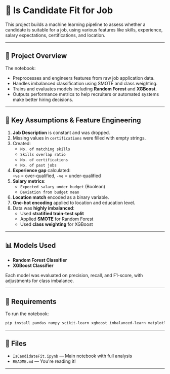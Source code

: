 # 📘 Is Candidate Fit for Job

This project builds a machine learning pipeline to assess whether a candidate is suitable for a job, using various features like skills, experience, salary expectations, certifications, and location.

---

## 🚀 Project Overview

The notebook:
- Preprocesses and engineers features from raw job application data.
- Handles imbalanced classification using SMOTE and class weighting.
- Trains and evaluates models including **Random Forest** and **XGBoost**.
- Outputs performance metrics to help recruiters or automated systems make better hiring decisions.

---

## 🧠 Key Assumptions & Feature Engineering

1. **Job Description** is constant and was dropped.
2. Missing values in `certifications` were filled with empty strings.
3. Created:
   - `No. of matching skills`  
   - `Skills overlap ratio`  
   - `No. of certifications`  
   - `No. of past jobs`
4. **Experience gap** calculated:  
   `+ve` = over-qualified, `-ve` = under-qualified
5. **Salary metrics**:
   - `Expected salary under budget` (Boolean)
   - `Deviation from budget mean`
6. **Location match** encoded as a binary variable.
7. **One-hot encoding** applied to location and education level.
8. Data was **highly imbalanced**:
   - Used **stratified train-test split**
   - Applied **SMOTE** for Random Forest
   - Used **class weighting** for XGBoost

---

## 📊 Models Used

- **Random Forest Classifier**
- **XGBoost Classifier**

Each model was evaluated on precision, recall, and F1-score, with adjustments for class imbalance.

---

## 🧰 Requirements

To run the notebook:

```bash
pip install pandas numpy scikit-learn xgboost imbalanced-learn matplotlib
```

---

## 📁 Files

- `IsCandidateFit.ipynb` — Main notebook with full analysis
- `README.md` — You're reading it!

---